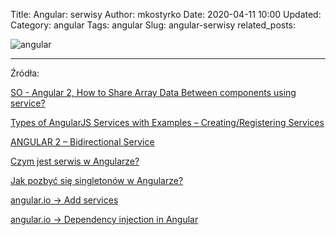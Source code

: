 Title: Angular: serwisy
Author: mkostyrko
Date: 2020-04-11 10:00
Updated:
Category: angular
Tags: angular
Slug: angular-serwisy
related_posts:

![angular](https://i.stack.imgur.com/E8ItT.png)



---

Źródła:

[SO - Angular 2, How to Share Array Data Between components using service?](https://stackoverflow.com/questions/43585998/angular-2-how-to-share-array-data-between-components-using-service)

[Types of AngularJS Services with Examples – Creating/Registering Services](https://data-flair.training/blogs/angularjs-services/)

[ANGULAR 2 – Bidirectional Service](https://www.angular.love/2016/12/28/angular-2-bidrectional-service-komunikacja-komponentow-poprzez-serwis/)

[Czym jest serwis w Angularze?](https://zacznijprogramowac.net/angular-pytania/czym-jest-serwis-w-angularze/)

[Jak pozbyć się singletonów w Angularze?](https://www.p-programowanie.pl/angular/jak-pozbyc-sie-singletonow-w-angularze)

[angular.io -> Add services](https://angular.io/tutorial/toh-pt4)

[angular.io -> Dependency injection in Angular](https://angular.io/guide/dependency-injection)
